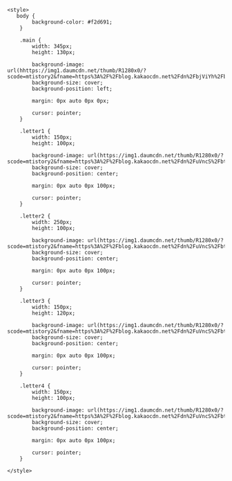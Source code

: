 
<html lang="en">
<head>
    <meta charset="UTF-8">
    <meta name="viewport" content="width=device-width, initial-scale=1.0">
 

    <style>
       body {
            background-color: #f2d691;
        }
       
        .main {
            width: 345px;
            height: 130px;

            background-image: url(hhttps://img1.daumcdn.net/thumb/R1280x0/?scode=mtistory2&fname=https%3A%2F%2Fblog.kakaocdn.net%2Fdn%2FbjViYh%2FbtqSgMV6gtD%2F1mj9INiByQHDYakK5HZrn0%2Fimg.png);
            background-size: cover;
            background-position: left;

            margin: 0px auto 0px 0px;

            cursor: pointer;
        }

        .letter1 {
            width: 150px;
            height: 100px;

            background-image: url(https://img1.daumcdn.net/thumb/R1280x0/?scode=mtistory2&fname=https%3A%2F%2Fblog.kakaocdn.net%2Fdn%2FuVncS%2FbtqSdtCuGWN%2F6oDPk2UVL8xljI8wiw9qRK%2Fimg.png);
            background-size: cover;
            background-position: center;

            margin: 0px auto 0px 100px;

            cursor: pointer;
        }
        
        .letter2 {
            width: 250px;
            height: 100px;

            background-image: url(https://img1.daumcdn.net/thumb/R1280x0/?scode=mtistory2&fname=https%3A%2F%2Fblog.kakaocdn.net%2Fdn%2FuVncS%2FbtqSdtCuGWN%2F6oDPk2UVL8xljI8wiw9qRK%2Fimg.png);
            background-size: cover;
            background-position: center;

            margin: 0px auto 0px 100px;

            cursor: pointer;
        }

        .letter3 {
            width: 150px;
            height: 120px;

            background-image: url(https://img1.daumcdn.net/thumb/R1280x0/?scode=mtistory2&fname=https%3A%2F%2Fblog.kakaocdn.net%2Fdn%2FuVncS%2FbtqSdtCuGWN%2F6oDPk2UVL8xljI8wiw9qRK%2Fimg.png);
            background-size: cover;
            background-position: center;

            margin: 0px auto 0px 100px;

            cursor: pointer;
        }

        .letter4 {
            width: 150px;
            height: 100px;

            background-image: url(https://img1.daumcdn.net/thumb/R1280x0/?scode=mtistory2&fname=https%3A%2F%2Fblog.kakaocdn.net%2Fdn%2FuVncS%2FbtqSdtCuGWN%2F6oDPk2UVL8xljI8wiw9qRK%2Fimg.png);
            background-size: cover;
            background-position: center;

            margin: 0px auto 0px 100px;

            cursor: pointer;
        }
        
    </style>
</head>
<body>
    <div class="main" onclick="open_letter()"></div>
    <div class="letter1"></div>
    <div class="letter2"></div>
    <div class="letter3"></div>
    <div class="letter4"></div>
</body>
</html>
